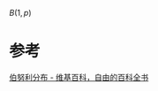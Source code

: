 

$B(1,p)$


# 参考
[伯努利分布 - 维基百科，自由的百科全书](https://zh.wikipedia.org/wiki/%E4%BC%AF%E5%8A%AA%E5%88%A9%E5%88%86%E5%B8%83)
